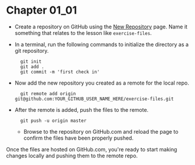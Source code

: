 # Chapter 01_01

- Create a repository on GitHub using the [New Repository](https://github.com/new) page.  Name it something that relates to the lesson like `exercise-files`.

- In a terminal, run the following commands to initialize the directory as a git repository.
  
        git init
        git add .
        git commit -m 'first check in'

- Now add the new repository you created as a remote for the local repo.
  
        git remote add origin git@github.com:YOUR_GITHUB_USER_NAME_HERE/exercise-files.git

- After the remote is added, push the files to the remote.
  
        git push -u origin master
  
  - Browse to the repository on GitHub.com and reload the page to confirm the files have been properly pushed.

Once the files are hosted on GitHub.com, you're ready to start making changes locally and pushing them to the remote repo.
